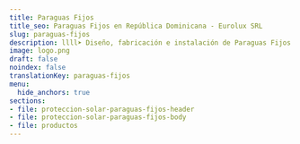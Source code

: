 ```yaml
---
title: Paraguas Fijos
title_seo: Paraguas Fijos en República Dominicana - Eurolux SRL
slug: paraguas-fijos
description: llll➤ Diseño, fabricación e instalación de Paraguas Fijos ✅ y todo tipo de envolvente y fachada ligera para su proyecto.
image: logo.png
draft: false
noindex: false
translationKey: paraguas-fijos
menu:
  hide_anchors: true
sections:
- file: proteccion-solar-paraguas-fijos-header
- file: proteccion-solar-paraguas-fijos-body
- file: productos
---
```

